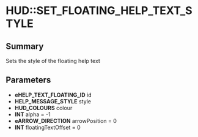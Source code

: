 # HUD::SET_FLOATING_HELP_TEXT_STYLE

## Summary
Sets the style of the floating help text

## Parameters
* **eHELP_TEXT_FLOATING_ID** id
* **HELP_MESSAGE_STYLE** style
* **HUD_COLOURS** colour
* **INT** alpha = -1
* **eARROW_DIRECTION** arrowPosition = 0
* **INT** floatingTextOffset = 0